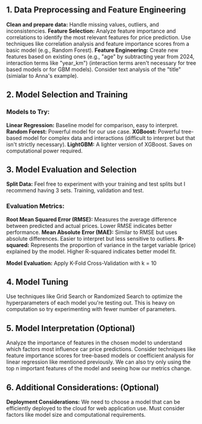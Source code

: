 ## 1. **Data Preprocessing and Feature Engineering**

**Clean and prepare data:** Handle missing values, outliers, and inconsistencies.
**Feature Selection:** Analyze feature importance and correlations to identify the most relevant features for price prediction. Use techniques like correlation analysis and feature importance scores from a basic model (e.g., Random Forest).
**Feature Engineering:** Create new features based on existing ones (e.g., "age" by subtracting year from 2024, interaction terms like "year_km") (interaction terms aren't necessary for tree based models or for GBM models).
Consider text analysis of the "title" (simialar to Anna's example).

## 2. **Model Selection and Training**

### **Models to Try:**
**Linear Regression:** Baseline model for comparison, easy to interpret.
**Random Forest:** Powerful model for our use case. 
**XGBoost:** Powerful tree-based model for complex data and interactions (difficult to interpret but that isn't strictly necessary).
**LightGBM:** A lighter version of XGBoost. Saves on computational power required.

## 3. **Model Evaluation and Selection**

**Split Data:** Feel free to experiment with your training and test splits but I recommend having 3 sets. Training, validation and test.

### **Evaluation Metrics:**
**Root Mean Squared Error (RMSE):** Measures the average difference between predicted and actual prices. Lower RMSE indicates better performance.
**Mean Absolute Error (MAE):** Similar to RMSE but uses absolute differences. Easier to interpret but less sensitive to outliers.
**R-squared:** Represents the proportion of variance in the target variable (price) explained by the model. Higher R-squared indicates better model fit.

**Model Evaluation:** Apply K-Fold Cross-Validation with k = 10

## 4. **Model Tuning**

Use techniques like Grid Search or Randomized Search to optimize the hyperparameters of each model you're testing out. This is heavy on computation so try experimenting with fewer number of parameters.

## 5. **Model Interpretation (Optional)**

Analyze the importance of features in the chosen model to understand which factors most influence car price predictions.
Consider techniques like feature importance scores for tree-based models or coefficient analysis for linear regression like mentioned previously.
We can also try only using the top n important features of the model and seeing how our metrics change.

## 6. **Additional Considerations: (Optional)**

**Deployment Considerations:** We need to choose a model that can be efficiently deployed to the cloud for web application use. Must consider factors like model size and computational requirements.